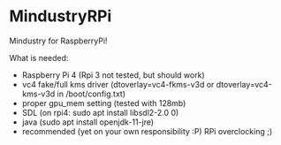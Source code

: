 # MindustryRPi
Mindustry for RaspberryPi!

What is needed:
- Raspberry Pi 4 (Rpi 3 not tested, but should work)
- vc4 fake/full kms driver (dtoverlay=vc4-fkms-v3d or dtoverlay=vc4-kms-v3d in /boot/config.txt)
- proper gpu_mem setting (tested with 128mb)
- SDL (on rpi4: sudo apt install libsdl2-2.0 0)
- java (sudo apt install openjdk-11-jre)
- recommended (yet on your own responsibility :P) RPi overclocking ;) 
